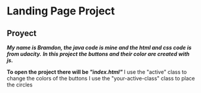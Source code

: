 # Landing Page Project

## Proyect

***My name is Bramdon, the java code is mine and the html and css code is from udacity.***
***In this project the buttons and their color are created with js.***

**To open the project there will be _"index.html"_**
I use the "active" class to change the colors of the buttons
I use the "your-active-class" class to place the circles
